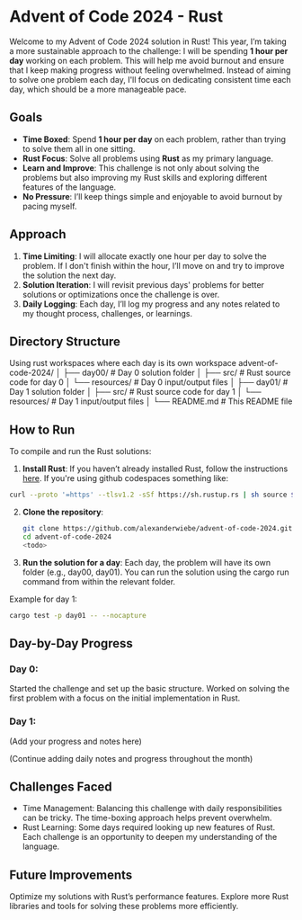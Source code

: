 # Advent of Code 2024 - Rust

Welcome to my Advent of Code 2024 solution in Rust! This year, I’m taking a more sustainable approach to the challenge: I will be spending **1 hour per day** working on each problem. This will help me avoid burnout and ensure that I keep making progress without feeling overwhelmed. Instead of aiming to solve one problem each day, I'll focus on dedicating consistent time each day, which should be a more manageable pace.

## Goals

- **Time Boxed**: Spend **1 hour per day** on each problem, rather than trying to solve them all in one sitting.
- **Rust Focus**: Solve all problems using **Rust** as my primary language.
- **Learn and Improve**: This challenge is not only about solving the problems but also improving my Rust skills and exploring different features of the language.
- **No Pressure**: I’ll keep things simple and enjoyable to avoid burnout by pacing myself.

## Approach

1. **Time Limiting**: I will allocate exactly one hour per day to solve the problem. If I don't finish within the hour, I’ll move on and try to improve the solution the next day.
2. **Solution Iteration**: I will revisit previous days' problems for better solutions or optimizations once the challenge is over.
3. **Daily Logging**: Each day, I’ll log my progress and any notes related to my thought process, challenges, or learnings.

## Directory Structure
Using rust workspaces where each day is its own workspace
advent-of-code-2024/
│
├── day00/           # Day 0 solution folder
│   ├── src/         # Rust source code for day 0
│   └── resources/   # Day 0 input/output files
│
├── day01/           # Day 1 solution folder
│   ├── src/         # Rust source code for day 1
│   └── resources/   # Day 1 input/output files
│
└── README.md        # This README file


## How to Run

To compile and run the Rust solutions:

1. **Install Rust**: If you haven’t already installed Rust, follow the instructions [here](https://www.rust-lang.org/tools/install).
If you're using github codespaces something like:
```bash
curl --proto '=https' --tlsv1.2 -sSf https://sh.rustup.rs | sh source $HOME/.cargo/env
```

2. **Clone the repository**:
   ```bash
   git clone https://github.com/alexanderwiebe/advent-of-code-2024.git
   cd advent-of-code-2024
   <todo>
   ```
3. **Run the solution for a day**: Each day, the problem will have its own folder (e.g., day00, day01). You can run the solution using the cargo run command from within the relevant folder.

Example for day 1:
```bash
cargo test -p day01 -- --nocapture
```

## Day-by-Day Progress
### Day 0: 
Started the challenge and set up the basic structure. Worked on solving the first problem with a focus on the initial implementation in Rust.
### Day 1: 
(Add your progress and notes here)

(Continue adding daily notes and progress throughout the month)

## Challenges Faced
* Time Management: Balancing this challenge with daily responsibilities can be tricky. The time-boxing approach helps prevent overwhelm.
* Rust Learning: Some days required looking up new features of Rust. Each challenge is an opportunity to deepen my understanding of the language.

## Future Improvements
Optimize my solutions with Rust’s performance features.
Explore more Rust libraries and tools for solving these problems more efficiently.

